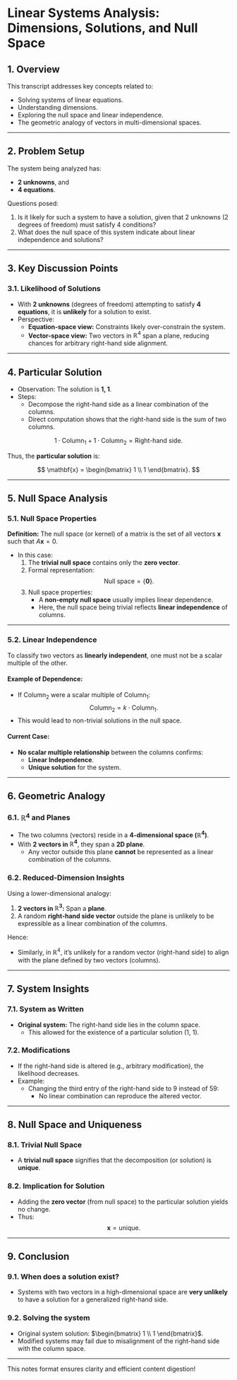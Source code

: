 # Linear Systems Analysis: Dimensions, Solutions, and Null Space

## 1. Overview
This transcript addresses key concepts related to:
- Solving systems of linear equations.
- Understanding dimensions.
- Exploring the null space and linear independence.
- The geometric analogy of vectors in multi-dimensional spaces.

---

## 2. Problem Setup
The system being analyzed has:
- **2 unknowns**, and
- **4 equations**.

Questions posed:
1. Is it likely for such a system to have a solution, given that 2 unknowns (2 degrees of freedom) must satisfy 4 conditions?
2. What does the null space of this system indicate about linear independence and solutions?

---

## 3. Key Discussion Points

### 3.1. Likelihood of Solutions
- With **2 unknowns** (degrees of freedom) attempting to satisfy **4 equations**, it is **unlikely** for a solution to exist.
- Perspective:
    - **Equation-space view:** Constraints likely over-constrain the system.
    - **Vector-space view:** Two vectors in $\mathbb{R}^4$ span a plane, reducing chances for arbitrary right-hand side alignment.

---

## 4. Particular Solution
- Observation: The solution is **1, 1**.
- Steps:
    - Decompose the right-hand side as a linear combination of the columns.
    - Direct computation shows that the right-hand side is the sum of two columns.

$$
1 \cdot \text{Column}_1 + 1 \cdot \text{Column}_2 = \text{Right-hand side}.
$$

Thus, the **particular solution** is:

$$
\mathbf{x} = \begin{bmatrix} 1 \\ 1 \end{bmatrix}.
$$

---

## 5. Null Space Analysis

### 5.1. Null Space Properties
**Definition:** The null space (or kernel) of a matrix is the set of all vectors $\mathbf{x}$ such that $A\mathbf{x} = 0$.

- In this case:
    1. The **trivial null space** contains only the **zero vector**.
    2. Formal representation:
       $$
       \text{Null space} = \{ \mathbf{0} \}.
       $$
    3. Null space properties:
        - A **non-empty null space** usually implies linear dependence.
        - Here, the null space being trivial reflects **linear independence** of columns.

---

### 5.2. Linear Independence
To classify two vectors as **linearly independent**, one must not be a scalar multiple of the other.

#### Example of Dependence:
- If $\text{Column}_2$ were a scalar multiple of $\text{Column}_1$:
    $$
    \text{Column}_2 = k \cdot \text{Column}_1.
    $$
- This would lead to non-trivial solutions in the null space.

#### Current Case:
- **No scalar multiple relationship** between the columns confirms:
    - **Linear Independence**.
    - **Unique solution** for the system.

---

## 6. Geometric Analogy
### 6.1. $\mathbb{R}^4$ and Planes
- The two columns (vectors) reside in a **4-dimensional space ($\mathbb{R}^4$)**.
- With **2 vectors in $\mathbb{R}^4$**, they span a **2D plane**.
    - Any vector outside this plane **cannot** be represented as a linear combination of the columns.

### 6.2. Reduced-Dimension Insights
Using a lower-dimensional analogy:
1. **2 vectors in $\mathbb{R}^3$:** Span a **plane**.
2. A random **right-hand side vector** outside the plane is unlikely to be expressible as a linear combination of the columns.

Hence:
- Similarly, in $\mathbb{R}^4$, it’s unlikely for a random vector (right-hand side) to align with the plane defined by two vectors (columns).

---

## 7. System Insights
### 7.1. System as Written
- **Original system:** The right-hand side lies in the column space.
    - This allowed for the existence of a particular solution (1, 1).
  
### 7.2. Modifications
- If the right-hand side is altered (e.g., arbitrary modification), the likelihood decreases.
- Example:
  - Changing the third entry of the right-hand side to 9 instead of 59:
    - No linear combination can reproduce the altered vector.

---

## 8. Null Space and Uniqueness
### 8.1. Trivial Null Space
- A **trivial null space** signifies that the decomposition (or solution) is **unique**.

### 8.2. Implication for Solution
- Adding the **zero vector** (from null space) to the particular solution yields no change.
- Thus:
    $$
    \mathbf{x} = \text{unique}.
    $$

---

## 9. Conclusion
### 9.1. When does a solution exist?
- Systems with two vectors in a high-dimensional space are **very unlikely** to have a solution for a generalized right-hand side.

### 9.2. Solving the system
- Original system solution: $\begin{bmatrix} 1 \\ 1 \end{bmatrix}$.
- Modified systems may fail due to misalignment of the right-hand side with the column space.

---

This notes format ensures clarity and efficient content digestion!